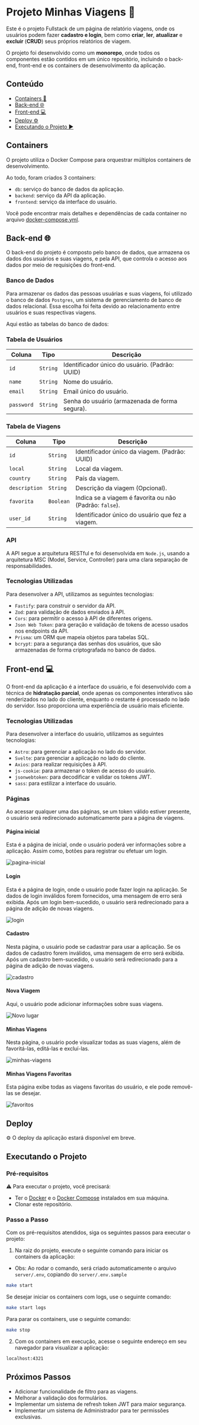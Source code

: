 # Projeto Minhas Viagens 🚀

Este é o projeto Fullstack de um página de relatório viagens, onde os usuários podem fazer **cadastro e login**, bem como **criar**, **ler**, **atualizar** e **excluir** (**CRUD**) seus próprios relatórios de viagem.

O projeto foi desenvolvido como um **monorepo**, onde todos os componentes estão contidos em um único repositório, incluindo o back-end, front-end e os containers de desenvolvimento da aplicação.

## Conteúdo

- [Containers 🐳](https://github.com/Kevinbtv/my-trips#containers)
- [Back-end 🌐](https://github.com/Kevinbtv/my-trips#back-end)
- [Front-end 💻](https://github.com/Kevinbtv/my-trips#front-end)
- [Deploy ⚙️](https://github.com/Kevinbtv/my-trips#deploy)
- [Executando o Projeto ▶️](https://github.com/Kevinbtv/my-trips#executando-o-projeto)

## Containers

O projeto utiliza o Docker Compose para orquestrar múltiplos containers de desenvolvimento.

Ao todo, foram criados 3 containers:

- `db`: serviço do banco de dados da aplicação.
- `backend`: serviço da API da aplicação.
- `frontend`: serviço da interface do usuário.

Você pode encontrar mais detalhes e dependências de cada container no arquivo [docker-compose.yml](https://github.com/Kevinbtv/my-trips/blob/main/docker-compose.yaml).

## Back-end 🌐

O back-end do projeto é composto pelo banco de dados, que armazena os dados dos usuários e suas viagens, e pela API, que controla o acesso aos dados por meio de requisições do front-end.

### Banco de Dados

Para armazenar os dados das pessoas usuárias e suas viagens, foi utilizado o banco de dados `Postgres`, um sistema de gerenciamento de banco de dados relacional. Essa escolha foi feita devido ao relacionamento entre usuários e suas respectivas viagens.

Aqui estão as tabelas do banco de dados:

### Tabela de Usuários

| Coluna     | Tipo     | Descrição                                      |
| ---------- | -------- | ---------------------------------------------- |
| `id`       | `String` | Identificador único do usuário. (Padrão: UUID) |
| `name`     | `String` | Nome do usuário.                               |
| `email`    | `String` | Email único do usuário.                        |
| `password` | `String` | Senha do usuário (armazenada de forma segura). |

### Tabela de Viagens

| Coluna        | Tipo      | Descrição                                               |
| ------------- | --------- | ------------------------------------------------------- |
| `id`          | `String`  | Identificador único da viagem. (Padrão: UUID)           |
| `local`       | `String`  | Local da viagem.                                        |
| `country`     | `String`  | País da viagem.                                         |
| `description` | `String`  | Descrição da viagem (Opcional).                         |
| `favorita`    | `Boolean` | Indica se a viagem é favorita ou não (Padrão: `false`). |
| `user_id`     | `String`  | Identificador único do usuário que fez a viagem.        |

### API

A API segue a arquitetura RESTful e foi desenvolvida em `Node.js`, usando a arquitetura MSC (Model, Service, Controller) para uma clara separação de responsabilidades.

### Tecnologias Utilizadas

Para desenvolver a API, utilizamos as seguintes tecnologias:

- `Fastify`: para construir o servidor da API.
- `Zod`: para validação de dados enviados à API.
- `Cors`: para permitir o acesso à API de diferentes origens.
- `Json Web Token`: para geração e validação de tokens de acesso usados nos endpoints da API.
- `Prisma`: um ORM que mapeia objetos para tabelas SQL.
- `bcrypt`: para a segurança das senhas dos usuários, que são armazenadas de forma criptografada no banco de dados.

## Front-end 💻

O front-end da aplicação é a interface do usuário, e foi desenvolvido com a técnica de **hidratação parcial**, onde apenas os componentes interativos são renderizados no lado do cliente, enquanto o restante é processado no lado do servidor. Isso proporciona uma experiência de usuário mais eficiente.

### Tecnologias Utilizadas

Para desenvolver a interface do usuário, utilizamos as seguintes tecnologias:

- `Astro`: para gerenciar a aplicação no lado do servidor.
- `Svelte`: para gerenciar a aplicação no lado do cliente.
- `Axios`: para realizar requisições à API.
- `js-cookie`: para armazenar o token de acesso do usuário.
- `jsonwebtoken`: para decodificar e validar os tokens JWT.
- `sass`: para estilizar a interface do usuário.

### Páginas

Ao acessar qualquer uma das páginas, se um token válido estiver presente, o usuário será redirecionado automaticamente para a página de viagens.

#### Página inicial

Esta é a página de inicial, onde o usuário poderá ver informações sobre a aplicação. Assim como, botões para registrar ou efetuar um login.

![pagina-inicial](https://github.com/Kevinbtv/my-trips/assets/86861379/b3435739-f42b-43ed-94e7-e5cc5fefcdd9)

#### Login

Esta é a página de login, onde o usuário pode fazer login na aplicação. Se dados de login inválidos forem fornecidos, uma mensagem de erro será exibida. Após um login bem-sucedido, o usuário será redirecionado para a página de adição de novas viagens.

![login](https://github.com/Kevinbtv/my-trips/assets/86861379/f86483ec-1df6-4eb4-b8b9-f7e8ae15e308)

#### Cadastro

Nesta página, o usuário pode se cadastrar para usar a aplicação. Se os dados de cadastro forem inválidos, uma mensagem de erro será exibida. Após um cadastro bem-sucedido, o usuário será redirecionado para a página de adição de novas viagens.

![cadastro](https://github.com/Kevinbtv/my-trips/assets/86861379/1b088029-ed01-4f4f-8cf5-69e692acc5d1)

#### Nova Viagem

Aqui, o usuário pode adicionar informações sobre suas viagens.

![Novo lugar](https://github.com/Kevinbtv/my-trips/assets/86861379/3b058c01-abc0-4b09-aaed-e808fa295b01)

#### Minhas Viagens

Nesta página, o usuário pode visualizar todas as suas viagens, além de favoritá-las, editá-las e excluí-las.

![minhas-viagens](https://github.com/Kevinbtv/my-trips/assets/86861379/ea4a9d60-f860-4652-9b5f-da944f25ad78)

#### Minhas Viagens Favoritas

Esta página exibe todas as viagens favoritas do usuário, e ele pode removê-las se desejar.

![favoritos](https://github.com/Kevinbtv/my-trips/assets/86861379/7796003a-512c-4136-9bc7-6f68dd329993)

## Deploy

⚙️ O deploy da aplicação estará disponível em breve.

## Executando o Projeto

### Pré-requisitos

⚠️ Para executar o projeto, você precisará:

- Ter o [Docker](https://docs.docker.com/get-docker/) e o [Docker Compose](https://docs.docker.com/compose/) instalados em sua máquina.
- Clonar este repositório.

### Passo a Passo

Com os pré-requisitos atendidos, siga os seguintes passos para executar o projeto:

1. Na raiz do projeto, execute o seguinte comando para iniciar os containers da aplicação:

- Obs: Ao rodar o comando, será criado automaticamente o arquivo `server/.env`, copiando do `server/.env.sample`

```bash
make start
```

Se desejar iniciar os containers com logs, use o seguinte comando:

```bash
make start logs
```

Para parar os containers, use o seguinte comando:

```bash
make stop
```

2. Com os containers em execução, acesse o seguinte endereço em seu navegador para visualizar a aplicação:

```bash
localhost:4321
```

## Próximos Passos

- Adicionar funcionalidade de filtro para as viagens.
- Melhorar a validação dos formulários.
- Implementar um sistema de refresh token JWT para maior segurança.
- Implementar um sistema de Administrador para ter permissões exclusivas.
